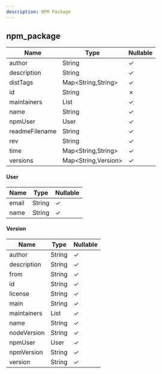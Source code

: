 ```yaml
---
description: NPM Package
---
```

npm_package
-----------

| **Name**       | **Type**            | **Nullable** |
| -------------- | ------------------- | ------------ |
| author         | String              | &check;      |
| description    | String              | &check;      |
| distTags       | Map<String,String>  | &check;      |
| id             | String              | &cross;      |
| maintainers    | List<User>          | &check;      |
| name           | String              | &check;      |
| npmUser        | User                | &check;      |
| readmeFilename | String              | &check;      |
| rev            | String              | &check;      |
| time           | Map<String,String>  | &check;      |
| versions       | Map<String,Version> | &check;      |

#### User
| **Name** | **Type** | **Nullable** |
| -------- | -------- | ------------ |
| email    | String   | &check;      |
| name     | String   | &check;      |

#### Version
| **Name**    | **Type**   | **Nullable** |
| ----------- | ---------- | ------------ |
| author      | String     | &check;      |
| description | String     | &check;      |
| from        | String     | &check;      |
| id          | String     | &check;      |
| license     | String     | &check;      |
| main        | String     | &check;      |
| maintainers | List<User> | &check;      |
| name        | String     | &check;      |
| nodeVersion | String     | &check;      |
| npmUser     | User       | &check;      |
| npmVersion  | String     | &check;      |
| version     | String     | &check;      |
